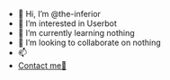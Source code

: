 - 👋 Hi, I’m @the-inferior
- 👀 I’m interested in Userbot
- 🌱 I’m currently learning nothing
- 💞️ I’m looking to collaborate on nothing
- 📫 
- [Contact me🙂](telegram.me/infernio)

<!---
the-inferior/the-inferior is a ✨ special ✨ repository because its `README.md` (this file) appears on your GitHub profile.
You can click the Preview link to take a look at your changes.
--->
